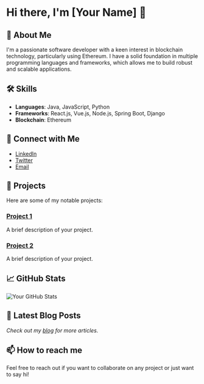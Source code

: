 # Hi there, I'm [Your Name] 👋

## 🚀 About Me
I'm a passionate software developer with a keen interest in blockchain technology, particularly using Ethereum. I have a solid foundation in multiple programming languages and frameworks, which allows me to build robust and scalable applications.

## 🛠️ Skills

- **Languages**: Java, JavaScript, Python
- **Frameworks**: React.js, Vue.js, Node.js, Spring Boot, Django
- **Blockchain**: Ethereum

## 🔗 Connect with Me

- [LinkedIn](https://www.linkedin.com/in/your-linkedin-profile)
- [Twitter](https://twitter.com/your-twitter-handle)
- [Email](mailto:your-email@example.com)

## 💼 Projects
Here are some of my notable projects:

### [Project 1](https://github.com/your-username/project-1)
A brief description of your project.

### [Project 2](https://github.com/your-username/project-2)
A brief description of your project.

## 📈 GitHub Stats
![Your GitHub Stats](https://github-readme-stats.vercel.app/api?username=your-username&show_icons=true&hide_border=true)

## 📝 Latest Blog Posts
<!-- BLOG-POST-LIST:START -->
<!-- BLOG-POST-LIST:END -->

*Check out my [blog](https://your-blog-link) for more articles.*

## 📫 How to reach me
Feel free to reach out if you want to collaborate on any project or just want to say hi!

